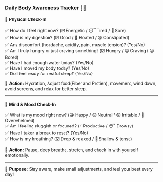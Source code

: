 ### **Daily Body Awareness Tracker** 📝✨  

#### **🌿 Physical Check-In**  
✅ How do I feel right now? (☑️ Energetic / 😴 Tired / 🤕 Sore)  
✅ How is my digestion? (☑️ Good / 🤨 Bloated / 😩 Constipated)  
✅ Any discomfort (headache, acidity, pain, muscle tension)? (Yes/No)  
✅ Am I truly hungry or just craving something? (☑️ Hungry / 😋 Craving / 😐 Bored)  
✅ Have I had enough water today? (Yes/No)  
✅ Have I moved my body today? (Yes/No)  
✅ Do I feel ready for restful sleep? (Yes/No)  

📌 **Action:** Hydration, Adjust food(Fiber and Protien), movement, wind down, avoid screens, and relax for better sleep.  

---

#### **🧠 Mind & Mood Check-In**  
✅ What is my mood right now? (😀 Happy / 😐 Neutral / 😠 Irritable / 🤯 Overwhelmed)  
✅ Am I feeling sluggish or focused? (⚡ Productive / 😴 Drowsy)  
✅ Have I taken a break to reset? (Yes/No)  
✅ How is my breathing? (☑️ Deep & relaxed / 😤 Shallow & tense)  

📌 **Action:** Pause, deep breathe, stretch, and check in with yourself emotionally.

---

🚀 **Purpose:** Stay aware, make small adjustments, and feel your best every day!  
